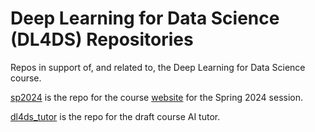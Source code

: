 # Deep Learning for Data Science (DL4DS) Repositories

Repos in support of, and related to, the Deep Learning for Data Science course.

[sp2024](https://github.com/DL4DS/sp2024) is the repo for the course 
[website](https://dl4ds.github.io/sp2024/) for the Spring 2024 session.

[dl4ds_tutor](https://github.com/DL4DS/dl4ds_tutor) is the repo for the draft course AI tutor.
